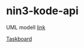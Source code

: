# nin3-kode-api

UML modell [link](https://artsdatabankenno-my.sharepoint.com/:i:/g/personal/stig_thorseth_artsdatabanken_no/ETU9TCqZdHNOqSyaDHk0L-4BKR7Gz0YkzYV5ZSpg6oLMjQ?e=66bgE3)

[Taskboard](https://github.com/Artsdatabanken/nin-kode-api/projects/3)
